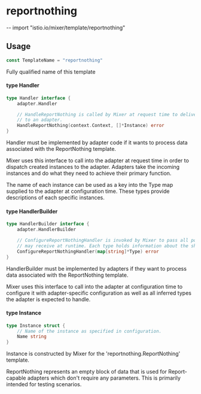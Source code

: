 # reportnothing
--
    import "istio.io/mixer/template/reportnothing"


## Usage

```go
const TemplateName = "reportnothing"
```
Fully qualified name of this template

#### type Handler

```go
type Handler interface {
	adapter.Handler

	// HandleReportNothing is called by Mixer at request time to deliver instances to
	// to an adapter.
	HandleReportNothing(context.Context, []*Instance) error
}
```

Handler must be implemented by adapter code if it wants to process data
associated with the ReportNothing template.

Mixer uses this interface to call into the adapter at request time in order to
dispatch created instances to the adapter. Adapters take the incoming instances
and do what they need to achieve their primary function.

The name of each instance can be used as a key into the Type map supplied to the
adapter at configuration time. These types provide descriptions of each specific
instances.

#### type HandlerBuilder

```go
type HandlerBuilder interface {
	adapter.HandlerBuilder

	// ConfigureReportNothingHandler is invoked by Mixer to pass all possible Types for instances that an adapter
	// may receive at runtime. Each type holds information about the shape of the instances.
	ConfigureReportNothingHandler(map[string]*Type) error
}
```

HandlerBuilder must be implemented by adapters if they want to process data
associated with the ReportNothing template.

Mixer uses this interface to call into the adapter at configuration time to
configure it with adapter-specific configuration as well as all inferred types
the adapter is expected to handle.

#### type Instance

```go
type Instance struct {
	// Name of the instance as specified in configuration.
	Name string
}
```

Instance is constructed by Mixer for the 'reportnothing.ReportNothing' template.

ReportNothing represents an empty block of data that is used for Report-capable
adapters which don't require any parameters. This is primarily intended for
testing scenarios.
